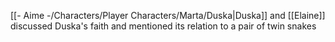 [[- Aime -/Characters/Player Characters/Marta/Duska|Duska]] and [[Elaine]] discussed Duska's faith and mentioned its relation to a pair of twin snakes